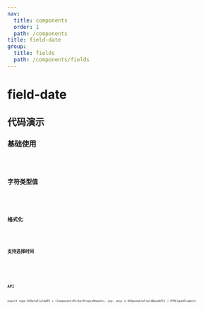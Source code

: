 ```yaml
---
nav:
  title: components
  order: 1
  path: /components
title: field-date
group:
  title: fields
  path: /components/fields
---
```


# field-date

## 代码演示

### 基础使用

<code src="../demos/field-date/simple.tsx" />

### 字符类型值

<code src="../demos/field-date/string-value.tsx" />

### 格式化

<code src="../demos/field-date/format.tsx" />

### 支持选择时间

<code src="../demos/field-date/show-time.tsx" />

<!-- <API exports='["Settings"]' src="../components/fields/date.tsx"></API> -->

### API

`export type OSDateFieldAPI = (Component<PickerProps<Moment>, any, any> & OSOpenableFieldBaseAPI) | HTMLSpanElement;`
